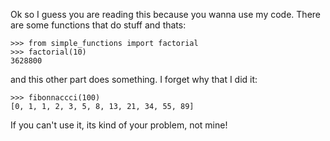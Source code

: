 Ok so I guess you are reading this because you wanna use my code. There are some
functions that do stuff and thats:

    >>> from simple_functions import factorial
    >>> factorial(10)
    3628800

and this other part does something.  I forget why that I did it:

    >>> fibonnaccci(100)
    [0, 1, 1, 2, 3, 5, 8, 13, 21, 34, 55, 89]

If you can't use it, its kind of your problem, not mine!

